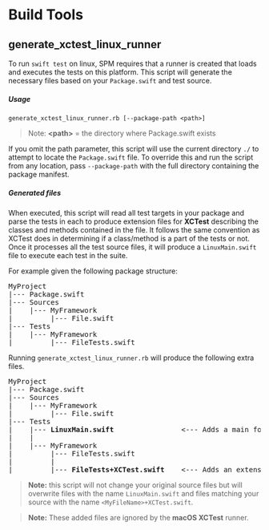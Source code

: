 # Build Tools
## generate_xctest_linux_runner
To run `swift test` on linux, SPM requires that a runner is created that loads and executes the tests on this platform.  This script will generate the necessary files based on your `Package.swift` and test source.

##### Usage

```
generate_xctest_linux_runner.rb [--package-path <path>]
```

> Note: **\<path\>** =  the directory where Package.swift exists

If you omit the path parameter, this script will use the current directory `./` to attempt to locate the `Package.swift` file.  To override this and run the script from any location, pass `--package-path` with the full directory containing the package manifest.

##### Generated files
When executed, this script will read all test targets in your package and parse the tests in each to produce extension files for **XCTest** describing the classes and methods contained in the file.  It follows the same convention as XCTest does in determining if a class/method is a part of the tests or not.  Once it processes all the test source files, it will produce a `LinuxMain.swift` file to execute each test in the suite. 


For example given the following package structure:
<pre>
MyProject 
|--- Package.swift
|--- Sources
|    |--- MyFramework
|         |--- File.swift
|--- Tests
|    |--- MyFramework
|         |--- FileTests.swift
</pre>

Running `generate_xctest_linux_runner.rb` will produce the following extra files.
<pre>
MyProject 
|--- Package.swift
|--- Sources
|    |--- MyFramework
|         |--- File.swift
|--- Tests
|    |--- <b>LinuxMain.swift</b>                <--- Adds a main for execution
|    |
|    |--- MyFramework
|         |--- FileTests.swift
|         |
|         |--- <b>FileTests+XCTest.swift</b>    <--- Adds an extension file per test file
</pre>
 
 
> **Note:** this script will not change your original source files but will overwrite files with the name `LinuxMain.swift` and files matching your source with the name `<MyFileName>+XCTest.swift`.

> **Note:** These added files are ignored by the **macOS XCTest** runner.        